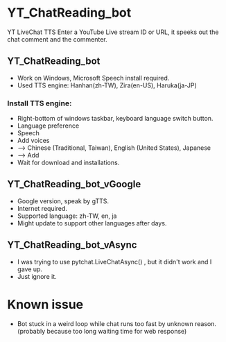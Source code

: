 # YT_ChatReading_bot
 YT LiveChat TTS
 Enter a YouTube Live stream ID or URL, it speeks out the chat comment and the commenter.
## YT_ChatReading_bot
 - Work on Windows, Microsoft Speech install required.
 - Used TTS engine: Hanhan(zh-TW), Zira(en-US), Haruka(ja-JP)
 ### Install TTS engine:
 - Right-bottom of windows taskbar, keyboard language switch button.
 - Language preference
 - Speech
 - Add voices
 -  --> Chinese (Traditional, Taiwan), English (United States), Japanese
 -  --> Add
 - Wait for download and installations.
## YT_ChatReading_bot_vGoogle
 - Google version, speak by gTTS.
 - Internet required.
 - Supported language: zh-TW, en, ja
 - Might update to support other languages after days.
## YT_ChatReading_bot_vAsync
 - I was trying to use pytchat.LiveChatAsync() , but it didn't work and I gave up.
 - Just ignore it.

# Known issue
 - Bot stuck in a weird loop while chat runs too fast by unknown reason. (probably because too long waiting time for web response)
